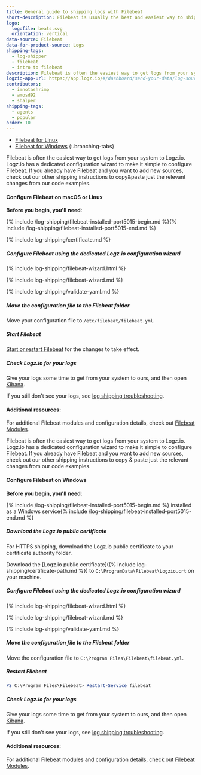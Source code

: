 ```yaml
---
title: General guide to shipping logs with Filebeat
short-description: Filebeat is usually the best and easiest way to ship logs to Logz.io. It's a lightweight open source agent that collects and ships your logs to Logz.io. 
logo:
  logofile: beats.svg
  orientation: vertical
data-source: Filebeat
data-for-product-source: Logs
shipping-tags:
  - log-shipper
  - filebeat
  - intro to filebeat
description: Filebeat is often the easiest way to get logs from your system to Logz.io. Logz.io has a dedicated configuration wizard to make it simple to configure Filebeat. If you already have Filebeat and you want to add new sources, check out our other shipping instructions to copy&paste just the relevant changes from our code examples.
logzio-app-url: https://app.logz.io/#/dashboard/send-your-data/log-sources/filebeat
contributors:
  - imnotashrimp
  - amosd92
  - shalper
shipping-tags:
  - agents
  - popular
order: 10
---
```


<!-- tabContainer:start -->
<div class="branching-container">

* [Filebeat for Linux](#linux)
* [Filebeat for Windows](#windows)
{:.branching-tabs}

<!-- tab:start -->
<div id="linux">

Filebeat is often the easiest way to get logs from your system to Logz.io. Logz.io has a dedicated configuration wizard to make it simple to configure Filebeat. If you already have Filebeat and you want to add new sources, check out our other shipping instructions to copy&paste just the relevant changes from our code examples.

#### Configure Filebeat on macOS or Linux

**Before you begin, you'll need**:


{% include /log-shipping/filebeat-installed-port5015-begin.md %}{% include /log-shipping/filebeat-installed-port5015-end.md %}


<div class="tasklist">

{% include log-shipping/certificate.md %}

##### Configure Filebeat using the dedicated Logz.io configuration wizard

{% include log-shipping/filebeat-wizard.html %}

<!-- logzio-inject:filebeat-wizard:os-linux -->


{% include log-shipping/filebeat-wizard.md %}


{% include log-shipping/validate-yaml.md %}


##### Move the configuration file to the Filebeat folder

Move your configuration file to `/etc/filebeat/filebeat.yml`.

##### Start Filebeat

[Start or restart Filebeat](https://www.elastic.co/guide/en/beats/filebeat/master/filebeat-starting.html) for the changes to take effect.

##### Check Logz.io for your logs

Give your logs some time to get from your system to ours, and then open [Kibana](https://app.logz.io/#/dashboard/kibana).

If you still don't see your logs, see [log shipping troubleshooting]({{site.baseurl}}/user-guide/log-shipping/log-shipping-troubleshooting.html).

</div>

#### Additional resources:

For additional Filebeat modules and configuration details, check out [Filebeat Modules](https://www.elastic.co/guide/en/beats/filebeat/current/filebeat-modules.html).


</div>
<!-- tab:end -->


<!-- tab:start -->
<div id="windows">

Filebeat is often the easiest way to get logs from your system to Logz.io. Logz.io has a dedicated configuration wizard to make it simple to configure Filebeat. If you already have Filebeat and you want to add new sources, check out our other shipping instructions to copy & paste just the relevant changes from our code examples.


#### Configure Filebeat on Windows

**Before you begin, you'll need**: 


{% include /log-shipping/filebeat-installed-port5015-begin.md %} installed as a Windows service{% include /log-shipping/filebeat-installed-port5015-end.md %}




<div class="tasklist">

##### Download the Logz.io public certificate

For HTTPS shipping, download the Logz.io public certificate to your certificate authority folder.

Download the
[Logz.io public certificate]({% include log-shipping/certificate-path.md %})
to `C:\ProgramData\Filebeat\Logzio.crt`
on your machine.


##### Configure Filebeat using the dedicated Logz.io configuration wizard

{% include log-shipping/filebeat-wizard.html %}


<!-- logzio-inject:filebeat-wizard:os-windows -->


{% include log-shipping/filebeat-wizard.md %}


{% include log-shipping/validate-yaml.md %}

##### Move the configuration file to the Filebeat folder

Move the configuration file to `C:\Program Files\Filebeat\filebeat.yml`.

##### Restart Filebeat

```powershell
PS C:\Program Files\Filebeat> Restart-Service filebeat
```

##### Check Logz.io for your logs

Give your logs some time to get from your system to ours, and then open [Kibana](https://app.logz.io/#/dashboard/kibana).

If you still don't see your logs, see [log shipping troubleshooting]({{site.baseurl}}/user-guide/log-shipping/log-shipping-troubleshooting.html).

</div>

#### Additional resources:

For additional Filebeat modules and configuration details, check out [Filebeat Modules](https://www.elastic.co/guide/en/beats/filebeat/current/filebeat-modules.html).



</div>
<!-- tab:end -->

